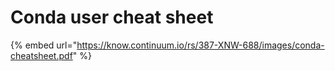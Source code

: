 # Conda user cheat sheet

{% embed url="https://know.continuum.io/rs/387-XNW-688/images/conda-cheatsheet.pdf" %}
